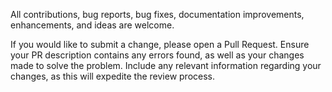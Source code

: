 All contributions, bug reports, bug fixes, documentation improvements, enhancements, and ideas are welcome.

If you would like to submit a change, please open a Pull Request.
Ensure your PR description contains any errors found, as well as your changes made to solve the problem.
Include any relevant information regarding your changes, as this will expedite the review process.
